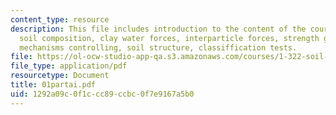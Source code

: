 ```yaml
---
content_type: resource
description: This file includes introduction to the content of the course which includes
  soil composition, clay water forces, interparticle forces, strength generation,
  mechanisms controlling, soil structure, classiffication tests.
file: https://ol-ocw-studio-app-qa.s3.amazonaws.com/courses/1-322-soil-behavior-spring-2005/1292a09c0f1ccc89ccbc0f7e9167a5b0_01partai.pdf
file_type: application/pdf
resourcetype: Document
title: 01partai.pdf
uid: 1292a09c-0f1c-cc89-ccbc-0f7e9167a5b0
---
```

